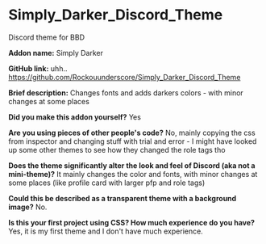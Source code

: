 # Simply_Darker_Discord_Theme
Discord theme for BBD

**Addon name:**
Simply Darker

**GitHub link:**
uhh.. https://github.com/Rockouunderscore/Simply_Darker_Discord_Theme

**Brief description:**
Changes fonts and adds darkers colors - with minor changes at some places

**Did you make this addon yourself?**
Yes

**Are you using pieces of other people's code?**
No, mainly copying the css from inspector and changing stuff with trial and error - I might have looked up some other themes to see how they changed the role tags tho

**Does the theme significantly alter the look and feel of Discord (aka not a mini-theme)?**
It mainly changes the color and fonts, with minor changes at some places (like profile card with larger pfp and role tags)

**Could this be described as a transparent theme with a background image?**
No.

**Is this your first project using CSS? How much experience do you have?**
Yes, it is my first theme and I don't have much experience.
